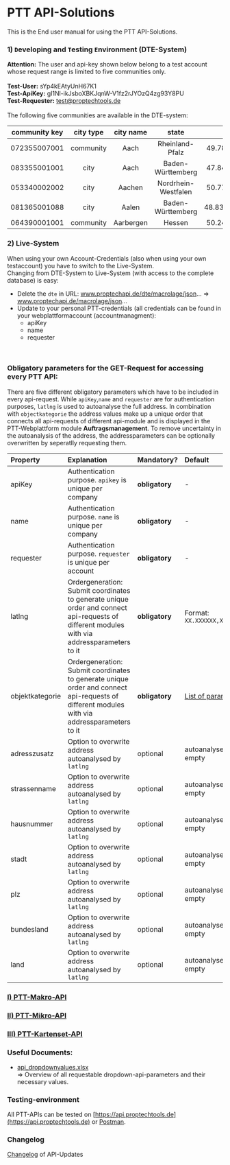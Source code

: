 # PTT API-Solutions
This is the End user manual for using the PTT API-Solutions.

### 1) `D`eveloping and `T`esting `E`nvironment (DTE-System)

**Attention:** The user and api-key shown below belong to a test account whose request range is limited to five communities only. 
<br/>
<br/>
**Test-User:** sYp4kEAtyUnH67K1
<br/>
**Test-ApiKey:** gI1Nl-ikJsboXBKJqnW-V1fz2rJYOzQ4zg93Y8PU
<br/>
**Test-Requester:** test@proptechtools.de
<br/>
<br/>
The following five communities are available in the DTE-system:

| community key   | city type | city name |   state    |   latlng    |
| -------------   |:-------------:|:-------------:|:-------------:|:-------------:|
| 072355007001     | community | Aach | Rheinland-Pfalz | 49.789503,6.590633 |
| 083355001001     | city | Aach | Baden-Württemberg | 47.840882,8.859067 |
| 053340002002     | city | Aachen | Nordrhein-Westfalen | 50.777180,6.093335 |
| 081365001088     | city | Aalen | Baden-Württemberg | 48.837336,10.094682 |
| 064390001001     | community | Aarbergen | Hessen | 50.245978,8.078530 |

### 2) Live-System
When using your own Account-Credentials (also when using your own testaccount) you have to switch to the Live-System.<br> 
Changing from DTE-System to Live-System (with access to the complete database) is easy:

* Delete the `dte` in URL: www.proptechapi.de/dte/macrolage/json... => www.proptechapi.de/macrolage/json...
* Update to your personal PTT-credentials (all credentials can be found in your webplattformaccount (accountmanagment):
    * apiKey
    * name
    * requester

<br/>

### Obligatory parameters for the GET-Request for accessing every PTT API:
There are five different obligatory parameters which have to be included in every api-request. While `apiKey`,`name` and `requester` are for authentication purposes, `latlng` is used to autoanalyse the full address. In combination with `objectkategorie` the address values make up a unique order that connects all api-requests of different api-module and is displayed in the PTT-Webplattform module <b>Auftragsmanagement</b>. To remove uncertainty in the autoanalysis of the address, the addressparameters can be optionally overwritten by seperatlly requesting them.

| Property 	| Explanation 	| Mandatory? 	| Default 	| 
|:---	|:---	|:---	|:---	|
| apiKey 	| Authentication purpose. `apikey` is unique per company 	| <b>obligatory</b> 	| -	| 	|
| name 	| Authentication purpose. `name` is unique per company | <b>obligatory</b> 	|  -	| 
| requester 	| Authentication purpose. `requester` is unique per account 	| <b>obligatory</b> 	| -	| 	|
| latlng 	| Ordergeneration: Submit coordinates to generate unique order and connect api-requests of different modules with via addressparameters to it | <b>obligatory</b> 	| Format: `XX.XXXXXX,XX.XXXXXX` 	|
| objektkategorie 	| Ordergeneration: Submit coordinates to generate unique order and connect api-requests of different modules with via addressparameters to it	| <b>obligatory</b> 	| [List of parameters](https://github.com/PropTechTools/PTT-API-Solutions/blob/master/ptt-mikro-api.md#overview)	|
| adresszusatz 	| Option to overwrite address autoanalysed by `latlng`  | optional 	| autoanalysed if empty	|
| strassenname 	| Option to overwrite address autoanalysed by `latlng`  | optional 	| autoanalysed if empty	|
| hausnummer 	| Option to overwrite address autoanalysed by `latlng`  | optional 	| autoanalysed if empty	|
| stadt 	| Option to overwrite address autoanalysed by `latlng`  | optional 	| autoanalysed if empty	|
| plz 	| Option to overwrite address autoanalysed by `latlng` 	| optional 	| autoanalysed if empty	|
| bundesland 	| Option to overwrite address autoanalysed by `latlng`  | optional 	| autoanalysed if empty	|
| land 	| Option to overwrite address autoanalysed by `latlng` 	| optional 	| autoanalysed if empty	|

### [I) PTT-Makro-API](ptt-makro-api.md)
### [II) PTT-Mikro-API](ptt-mikro-api.md)
### [III) PTT-Kartenset-API](ptt-kartenset-api.md)

### Useful Documents:
* [api_dropdownvalues.xlsx](doc/api_parameter.xlsx)<br>
=> Overview of all requestable dropdown-api-parameters and their necessary values.

### Testing-environment 
All PTT-APIs can be tested on [https://api.proptechtools.de](https://api.proptechtools.de) or [Postman](https://documenter.getpostman.com/view/6392593/S1ETRGTx#149be5c6-8885-4ea1-be10-b2650dafe35e).

### Changelog
[Changelog](ptt-changelog.md) of API-Updates
